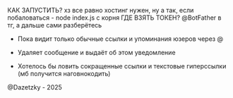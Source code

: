 КАК ЗАПУСТИТЬ?
хз все равно хостинг нужен, ну а так, если побаловаться - node index.js с корня
ГДЕ ВЗЯТЬ ТОКЕН?
@BotFather в тг, а дальше сами разберётесь

- Пока видит только обычные ссылки и упоминания юзеров через @
- Удаляет сообщение и выдаёт об этом уведомление

- Хотелось бы ловить сокращенные ссылки и текстовые гиперссылки (мб получится наговнокодить)

@Dazetzky - 2025
